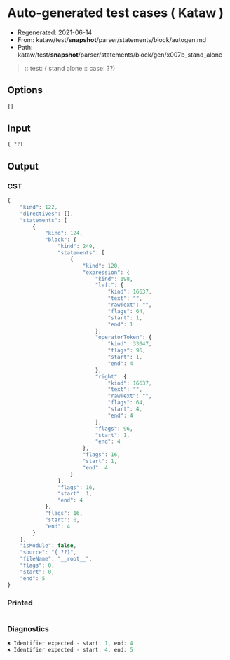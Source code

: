 # Auto-generated test cases ( Kataw )
- Regenerated: 2021-06-14
- From: kataw/test/__snapshot__/parser/statements/block/autogen.md
- Path: kataw/test/__snapshot__/parser/statements/block/gen/x007b_stand_alone
> :: test: { stand alone
> :: case: ??)
## Options

`````js
{}
`````
## Input

`````js
{ ??)
`````
## Output

### CST

```javascript
{
    "kind": 122,
    "directives": [],
    "statements": [
        {
            "kind": 124,
            "block": {
                "kind": 249,
                "statements": [
                    {
                        "kind": 120,
                        "expression": {
                            "kind": 198,
                            "left": {
                                "kind": 16637,
                                "text": "",
                                "rawText": "",
                                "flags": 64,
                                "start": 1,
                                "end": 1
                            },
                            "operatorToken": {
                                "kind": 33047,
                                "flags": 96,
                                "start": 1,
                                "end": 4
                            },
                            "right": {
                                "kind": 16637,
                                "text": "",
                                "rawText": "",
                                "flags": 64,
                                "start": 4,
                                "end": 4
                            },
                            "flags": 96,
                            "start": 1,
                            "end": 4
                        },
                        "flags": 16,
                        "start": 1,
                        "end": 4
                    }
                ],
                "flags": 16,
                "start": 1,
                "end": 4
            },
            "flags": 16,
            "start": 0,
            "end": 4
        }
    ],
    "isModule": false,
    "source": "{ ??)",
    "fileName": "__root__",
    "flags": 0,
    "start": 0,
    "end": 5
}
```

### Printed

```javascript

```

### Diagnostics

```javascript
✖ Identifier expected - start: 1, end: 4
✖ Identifier expected - start: 4, end: 5

```

